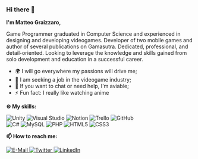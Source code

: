 ### Hi there 👋

**I'm Matteo Graizzaro,**

Game Programmer graduated in Computer Science and experienced in designing and developing videogames. Developer
of two mobile games and author of several publications on Gamasutra. Dedicated, professional, and detail-oriented.
Looking to leverage the knowledge and skills gained from solo development and education in a successful career.

* 🌍 I will go everywhere my passions will drive me;
* 💼 I am seeking a job in the videogame industry;
* 💬 If you want to chat or need help, I'm aviable;
* ⚡ Fun fact: I really like watching anime

**⚙️ My skills:**
<p>
  <img src="https://img.shields.io/badge/-Unity-000000?style=flat-square&logo=unity&logoColor=white" alt="Unity">
  <img src="https://img.shields.io/badge/-Visual Studio-5C2D91?style=flat-square&logo=visual%20studio&logoColor=white" alt="Visual Studio">
  <img src="https://img.shields.io/badge/-Notion-000000?style=flat-square&logo=notion&logoColor=white" alt="Notion">
  <img src="https://img.shields.io/badge/-Trello-0079BF?style=flat-square&logo=trello&logoColor=white" alt="Trello">
  <img src="https://img.shields.io/badge/-GitHub-181717?style=flat-square&logo=github&logoColor=white" alt="GitHub"><br>
  <img src="https://img.shields.io/badge/-C%23-239120?style=flat-square&logo=c%20sharp&logoColor=white" alt="C#">
  <img src="https://img.shields.io/badge/-MySQL-4479A1?style=flat-square&logo=mysql&logoColor=white" alt="MySQL">
  <img src="https://img.shields.io/badge/-PHP-777BB4?style=flat-square&logo=php&logoColor=white" alt="PHP">
  <img src="https://img.shields.io/badge/-HTML5-E34F26?style=flat-square&logo=html5&logoColor=white" alt="HTML5">
  <img src="https://img.shields.io/badge/-CSS3-1572B6?style=flat-square&logo=css3&logoColor=white" alt="CSS3">
</p>

**📫 How to reach me:**
<p>
  <a href="mailto:graizzaromatteo@gmail.com">
    <img src="https://img.shields.io/badge/-E--Mail-EA4335?style=flat-square&logo=gmail&logoColor=white" alt="E-Mail">
  </a>
  <a href="https://twitter.com/matteograizzaro">
    <img src="https://img.shields.io/badge/-Twitter-1DA1F2?style=flat-square&logo=twitter&logoColor=white" alt="Twitter">
  </a>
  <a href="https://www.linkedin.com/in/matteo-graizzaro/">
    <img src="https://img.shields.io/badge/-LinkedIn-0077B5?style=flat-square&logo=linkedin&logoColor=white" alt="LinkedIn">
  </a>
</p>
